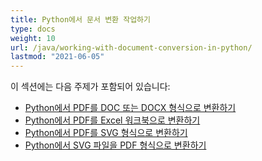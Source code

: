 ```yaml
---
title: Python에서 문서 변환 작업하기
type: docs
weight: 10
url: /java/working-with-document-conversion-in-python/
lastmod: "2021-06-05"
---
```


이 섹션에는 다음 주제가 포함되어 있습니다:

- [Python에서 PDF를 DOC 또는 DOCX 형식으로 변환하기](/pdf/java/convert-pdf-to-doc-or-docx-format-in-python/)
- [Python에서 PDF를 Excel 워크북으로 변환하기](/pdf/java/convert-pdf-to-excel-workbook-in-python/)
- [Python에서 PDF를 SVG 형식으로 변환하기](/pdf/java/convert-pdf-to-svg-format-in-python/)
- [Python에서 SVG 파일을 PDF 형식으로 변환하기](/pdf/java/convert-svg-file-to-pdf-format-in-python/)